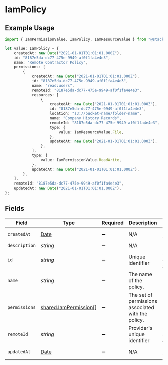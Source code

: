 # IamPolicy

## Example Usage

```typescript
import { IamPermissionValue, IamPolicy, IamResourceValue } from "@stackone/stackone-client-ts/sdk/models/shared";

let value: IamPolicy = {
    createdAt: new Date("2021-01-01T01:01:01.000Z"),
    id: "8187e5da-dc77-475e-9949-af0f1fa4e4e3",
    name: "Remote Contractor Policy",
    permissions: [
        {
            createdAt: new Date("2021-01-01T01:01:01.000Z"),
            id: "8187e5da-dc77-475e-9949-af0f1fa4e4e3",
            name: "read:users",
            remoteId: "8187e5da-dc77-475e-9949-af0f1fa4e4e3",
            resources: [
                {
                    createdAt: new Date("2021-01-01T01:01:01.000Z"),
                    id: "8187e5da-dc77-475e-9949-af0f1fa4e4e3",
                    location: "s3://bucket-name/folder-name",
                    name: "Company History Records",
                    remoteId: "8187e5da-dc77-475e-9949-af0f1fa4e4e3",
                    type: {
                        value: IamResourceValue.File,
                    },
                    updatedAt: new Date("2021-01-01T01:01:01.000Z"),
                },
            ],
            type: {
                value: IamPermissionValue.ReadWrite,
            },
            updatedAt: new Date("2021-01-01T01:01:01.000Z"),
        },
    ],
    remoteId: "8187e5da-dc77-475e-9949-af0f1fa4e4e3",
    updatedAt: new Date("2021-01-01T01:01:01.000Z"),
};
```

## Fields

| Field                                                                                         | Type                                                                                          | Required                                                                                      | Description                                                                                   | Example                                                                                       |
| --------------------------------------------------------------------------------------------- | --------------------------------------------------------------------------------------------- | --------------------------------------------------------------------------------------------- | --------------------------------------------------------------------------------------------- | --------------------------------------------------------------------------------------------- |
| `createdAt`                                                                                   | [Date](https://developer.mozilla.org/en-US/docs/Web/JavaScript/Reference/Global_Objects/Date) | :heavy_minus_sign:                                                                            | N/A                                                                                           | 2021-01-01T01:01:01.000Z                                                                      |
| `description`                                                                                 | *string*                                                                                      | :heavy_minus_sign:                                                                            | N/A                                                                                           |                                                                                               |
| `id`                                                                                          | *string*                                                                                      | :heavy_minus_sign:                                                                            | Unique identifier                                                                             | 8187e5da-dc77-475e-9949-af0f1fa4e4e3                                                          |
| `name`                                                                                        | *string*                                                                                      | :heavy_minus_sign:                                                                            | The name of the policy.                                                                       | Remote Contractor Policy                                                                      |
| `permissions`                                                                                 | [shared.IamPermission](../../../sdk/models/shared/iampermission.md)[]                         | :heavy_minus_sign:                                                                            | The set of permissions associated with the policy.                                            |                                                                                               |
| `remoteId`                                                                                    | *string*                                                                                      | :heavy_minus_sign:                                                                            | Provider's unique identifier                                                                  | 8187e5da-dc77-475e-9949-af0f1fa4e4e3                                                          |
| `updatedAt`                                                                                   | [Date](https://developer.mozilla.org/en-US/docs/Web/JavaScript/Reference/Global_Objects/Date) | :heavy_minus_sign:                                                                            | N/A                                                                                           | 2021-01-01T01:01:01.000Z                                                                      |